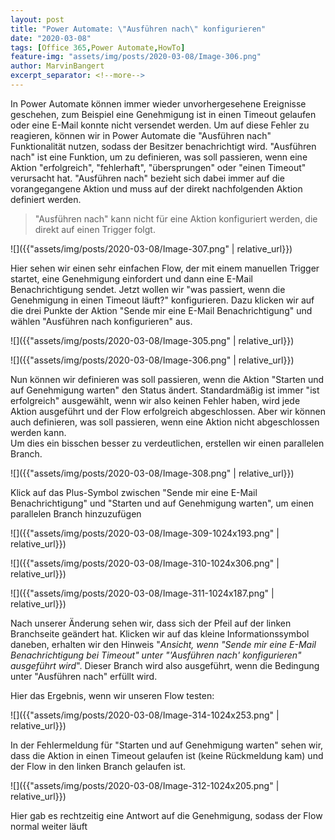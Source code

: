 ```yaml
---
layout: post
title: "Power Automate: \"Ausführen nach\" konfigurieren"
date: "2020-03-08"
tags: [Office 365,Power Automate,HowTo]
feature-img: "assets/img/posts/2020-03-08/Image-306.png"
author: MarvinBangert
excerpt_separator: <!--more-->
---
```


In Power Automate können immer wieder unvorhergesehene Ereignisse geschehen, zum Beispiel eine Genehmigung ist in einen Timeout gelaufen oder eine E-Mail konnte nicht versendet werden. Um auf diese Fehler zu reagieren, können wir in Power Automate die "Ausführen nach" Funktionalität nutzen, sodass der Besitzer benachrichtigt wird. "Ausführen nach" ist eine Funktion, um zu definieren, was soll passieren, wenn eine Aktion "erfolgreich", "fehlerhaft", "übersprungen" oder "einen Timeout" verursacht hat. "Ausführen nach" bezieht sich dabei immer auf die vorangegangene Aktion und muss auf der direkt nachfolgenden Aktion definiert werden.
<!--more-->

> "Ausführen nach" kann nicht für eine Aktion konfiguriert werden, die direkt auf einen Trigger folgt.

![]({{"assets/img/posts/2020-03-08/Image-307.png" | relative_url}})

Hier sehen wir einen sehr einfachen Flow, der mit einem manuellen Trigger startet, eine Genehmigung einfordert und dann eine E-Mail Benachrichtigung sendet. Jetzt wollen wir "was passiert, wenn die Genehmigung in einen Timeout läuft?" konfigurieren. Dazu klicken wir auf die drei Punkte der Aktion "Sende mir eine E-Mail Benachrichtigung" und wählen "Ausführen nach konfigurieren" aus.

![]({{"assets/img/posts/2020-03-08/Image-305.png" | relative_url}})

![]({{"assets/img/posts/2020-03-08/Image-306.png" | relative_url}})

Nun können wir definieren was soll passieren, wenn die Aktion "Starten und auf Genehmigung warten" den Status ändert. Standardmäßig ist immer "ist erfolgreich" ausgewählt, wenn wir also keinen Fehler haben, wird jede Aktion ausgeführt und der Flow erfolgreich abgeschlossen. Aber wir können auch definieren, was soll passieren, wenn eine Aktion nicht abgeschlossen werden kann.  
Um dies ein bisschen besser zu verdeutlichen, erstellen wir einen parallelen Branch. 

![]({{"assets/img/posts/2020-03-08/Image-308.png" | relative_url}})

Klick auf das Plus-Symbol zwischen "Sende mir eine E-Mail Benachrichtigung" und "Starten und auf Genehmigung warten", um einen parallelen Branch hinzuzufügen

![]({{"assets/img/posts/2020-03-08/Image-309-1024x193.png" | relative_url}})

![]({{"assets/img/posts/2020-03-08/Image-310-1024x306.png" | relative_url}})

![]({{"assets/img/posts/2020-03-08/Image-311-1024x187.png" | relative_url}})

Nach unserer Änderung sehen wir, dass sich der Pfeil auf der linken Branchseite geändert hat. Klicken wir auf das kleine Informationssymbol daneben, erhalten wir den Hinweis "_Ansicht, wenn "Sende mir eine E-Mail Benachrichtigung bei Timeout" unter "'Ausführen nach' konfigurieren" ausgeführt wird_". Dieser Branch wird also ausgeführt, wenn die Bedingung unter "Ausführen nach" erfüllt wird.

Hier das Ergebnis, wenn wir unseren Flow testen:

![]({{"assets/img/posts/2020-03-08/Image-314-1024x253.png" | relative_url}})

In der Fehlermeldung für "Starten und auf Genehmigung warten" sehen wir, dass die Aktion in einen Timeout gelaufen ist (keine Rückmeldung kam) und der Flow in den linken Branch gelaufen ist.

![]({{"assets/img/posts/2020-03-08/Image-312-1024x205.png" | relative_url}})

Hier gab es rechtzeitig eine Antwort auf die Genehmigung, sodass der Flow normal weiter läuft
